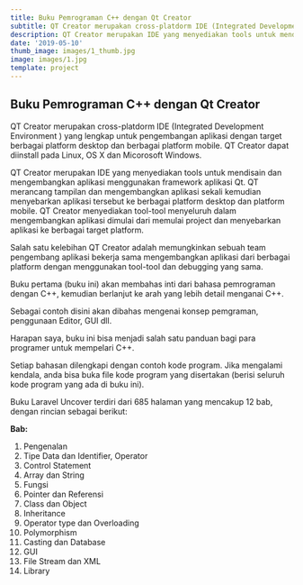 ```yaml
---
title: Buku Pemrograman C++ dengan Qt Creator
subtitle: QT Creator merupakan cross-platdorm IDE (Integrated Development Environment ) yang lengkap untuk pengembangan aplikasi dengan target berbagai platform desktop dan berbagai platform mobile.
description: QT Creator merupakan IDE yang menyediakan tools untuk mendisain dan mengembangkan aplikasi menggunakan framework aplikasi Qt. QT merancang tampilan dan mengembangkan aplikasi sekali kemudian menyebarkan aplikasi tersebut ke berbagai platform desktop dan platform mobile. QT Creator menyediakan tool-tool menyeluruh dalam mengembangkan aplikasi dimulai dari memulai project dan menyebarkan aplikasi ke berbagai target platform.
date: '2019-05-10'
thumb_image: images/1_thumb.jpg
image: images/1.jpg
template: project
---
```


## Buku Pemrograman C++ dengan Qt Creator

QT Creator merupakan cross-platdorm IDE (Integrated Development Environment ) yang lengkap untuk pengembangan aplikasi dengan target berbagai platform desktop dan berbagai platform mobile. QT Creator dapat diinstall pada Linux, OS X dan Micorosoft Windows.

QT Creator merupakan IDE yang menyediakan tools untuk mendisain dan mengembangkan aplikasi menggunakan framework aplikasi Qt. QT merancang tampilan dan mengembangkan aplikasi sekali kemudian menyebarkan aplikasi tersebut ke berbagai platform desktop dan platform mobile. QT Creator menyediakan tool-tool menyeluruh dalam mengembangkan aplikasi dimulai dari memulai project dan menyebarkan aplikasi ke berbagai target platform.

Salah satu kelebihan QT Creator adalah memungkinkan sebuah team pengembang aplikasi bekerja sama mengembangkan aplikasi dari berbagai platform dengan menggunakan tool-tool dan debugging yang sama.

Buku pertama (buku ini) akan membahas inti dari bahasa pemrograman dengan C++, kemudian berlanjut ke arah yang lebih detail menganai C++. 

Sebagai contoh disini akan dibahas mengenai konsep pemgraman, penggunaan Editor, GUI dll.


Harapan saya, buku  ini bisa menjadi salah satu panduan bagi para programer untuk mempelari C++.

Setiap bahasan dilengkapi dengan contoh kode program. Jika mengalami kendala, anda bisa buka file kode program yang disertakan (berisi seluruh kode program yang ada di buku ini).

Buku Laravel Uncover terdiri dari 685 halaman yang mencakup 12 bab, dengan rincian sebagai berikut:

**Bab:**

1. Pengenalan
2. Tipe Data dan Identifier, Operator 
3. Control Statement
3. Array dan String
4. Fungsi
5. Pointer dan Referensi
6. Class dan Object
7. Inheritance
8. Operator type dan Overloading
8. Polymorphism
9. Casting dan Database
10. GUI
11. File Stream dan XML
12. Library
